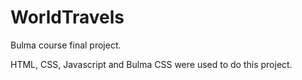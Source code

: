 # WorldTravels
Bulma course final project.

HTML, CSS, Javascript and Bulma CSS were used to do this project.
